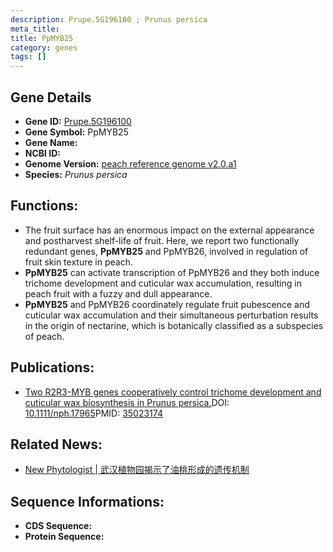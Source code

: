```yaml
---
description: Prupe.5G196100 ; Prunus persica
meta_title:
title: PpMYB25
category: genes
tags: []
---
```


## Gene Details
- **Gene ID:**	[Prupe.5G196100](https://www.maizegdb.org/gene_center/gene/Prupe.5G196100)
- **Gene Symbol:** PpMYB25
- **Gene Name:** 
- **NCBI ID:** [](https://www.ncbi.nlm.nih.gov/gene/?term=)
- **Genome Version:** [peach reference genome v2.0.a1]()
- **Species:** *Prunus persica*

## Functions:
   - The fruit surface has an enormous impact on the external appearance and postharvest shelf-life of fruit. Here, we report two functionally redundant genes, **PpMYB25** and PpMYB26, involved in regulation of fruit skin texture in peach.
   - **PpMYB25** can activate transcription of PpMYB26 and they both induce trichome development and cuticular wax accumulation, resulting in peach fruit with a fuzzy and dull appearance.
   - **PpMYB25** and PpMYB26 coordinately regulate fruit pubescence and cuticular wax accumulation and their simultaneous perturbation results in the origin of nectarine, which is botanically classified as a subspecies of peach.

## Publications:
   - [Two R2R3-MYB genes cooperatively control trichome development and cuticular wax biosynthesis in Prunus persica.]( https://nph.onlinelibrary.wiley.com/doi/10.1111/nph.17965)DOI:   [10.1111/nph.17965](https://nph.onlinelibrary.wiley.com/doi/10.1111/nph.17965)PMID:   [35023174](https://pubmed.ncbi.nlm.nih.gov/35023174/)

## Related News:
   - [New Phytologist | 武汉植物园揭示了油桃形成的遗传机制](https://mp.weixin.qq.com/s?__biz=Mzg3MDEwNDEyMg==&mid=2247524692&idx=6&sn=752f296501d80a792bc26cf3fe59fa3a&chksm=ce90cc01f9e74517c2ce4b546de31b9c8bf5963ac826215102d73fad07ffbcee1e2e67552b39&scene=27#wechat_redirect)

## Sequence Informations:
- **CDS Sequence:**
- **Protein Sequence:**
